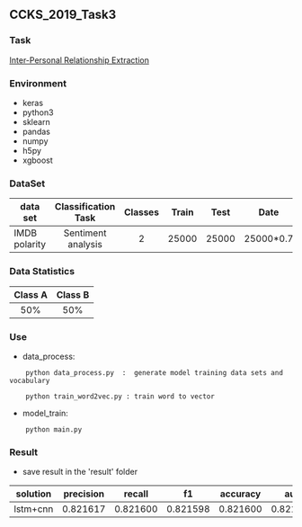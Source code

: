 ## CCKS_2019_Task3

### Task

[Inter-Personal Relationship Extraction]()


### Environment
- keras
- python3
- sklearn
- pandas
- numpy
- h5py
- xgboost


### DataSet

|data set |Classification Task|Classes|Train|Test|Date|
|---------|:---:|:----:|:--:|:--:|:--:|
|IMDB polarity|Sentiment analysis|2|25000|25000|25000*0.7|

### Data Statistics

|Class A|Class B|
|:---:|:---:|
|50%|50%|

### Use

- data_process:
```
    python data_process.py  :  generate model training data sets and vocabulary

    python train_word2vec.py : train word to vector

```

- model_train:
```
    python main.py

```

### Result

- save result in the 'result' folder

|solution|precision|recall|f1|accuracy|auc|time|
|---------|:---:|:----:|:--:|:--:|:--:|:--:|
|lstm+cnn|0.821617|0.821600|0.821598|0.821600|0.821600|00:16:43|

